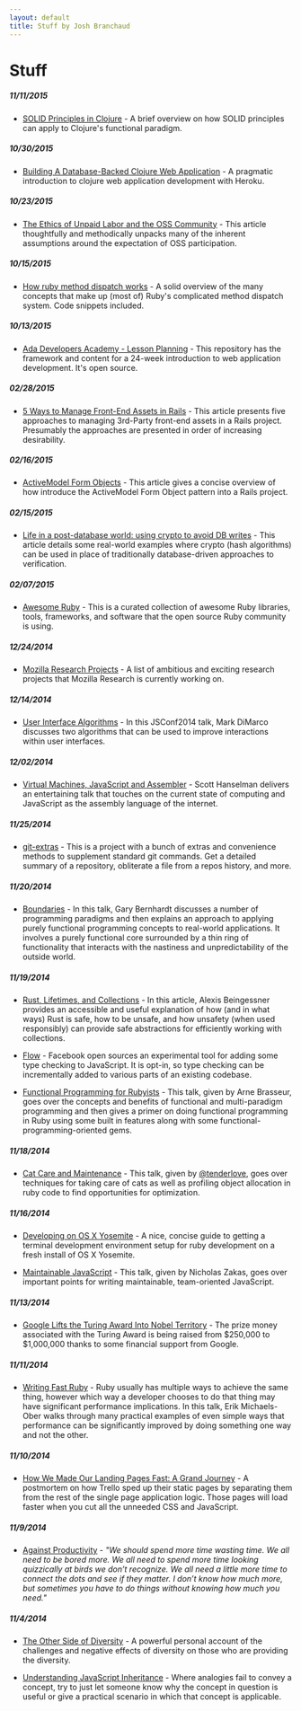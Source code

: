 ```yaml
---
layout: default
title: Stuff by Josh Branchaud
---
```


# Stuff

##### 11/11/2015

- [SOLID Principles in Clojure](http://www.lispcast.com/solid-principles-in-clojure)
  \- A brief overview on how SOLID principles can apply to Clojure's
  functional paradigm.

##### 10/30/2015

- [Building A Database-Backed Clojure Web Application](https://devcenter.heroku.com/articles/clojure-web-application)
  \- A pragmatic introduction to clojure web application development with
  Heroku.

##### 10/23/2015

- [The Ethics of Unpaid Labor and the OSS Community](http://www.ashedryden.com/blog/the-ethics-of-unpaid-labor-and-the-oss-community)
  \- This article thoughtfully and methodically unpacks many of the inherent
  assumptions around the expectation of OSS participation.

##### 10/15/2015

- [How ruby method dispatch works](https://blog.jcoglan.com/2013/05/08/how-ruby-method-dispatch-works/)
  \- A solid overview of the many concepts that make up (most of) Ruby's
  complicated method dispatch system. Code snippets included.

##### 10/13/2015

- [Ada Developers Academy - Lesson Planning](https://github.com/Ada-Developers-Academy/LessonPlanning)
  \- This repository has the framework and content for a 24-week
  introduction to web application development. It's open source.

##### 02/28/2015

- [5 Ways to Manage Front-End Assets in Rails](http://www.codefellows.org/blog/5-ways-to-manage-front-end-assets-in-rails)
  \- This article presents five approaches to managing 3rd-Party front-end
  assets in a Rails project. Presumably the approaches are presented in
  order of increasing desirability.

##### 02/16/2015

- [ActiveModel Form Objects](http://robots.thoughtbot.com/activemodel-form-objects)
  \- This article gives a concise overview of how introduce the ActiveModel
  Form Object pattern into a Rails project.

##### 02/15/2015

- [Life in a post-database world: using crypto to avoid DB writes](https://neosmart.net/blog/2015/using-hmac-signatures-to-avoid-database-writes/)
  \- This article details some real-world examples where crypto (hash
  algorithms) can be used in place of traditionally database-driven
  approaches to verification.

##### 02/07/2015

- [Awesome Ruby](https://github.com/markets/awesome-ruby)
  \- This is a curated collection of awesome Ruby libraries, tools,
  frameworks, and software that the open source Ruby community is using.

##### 12/24/2014

- [Mozilla Research Projects](https://www.mozilla.org/en-US/research/projects/)
  \- A list of ambitious and exciting research projects that Mozilla
  Research is currently working on.

##### 12/14/2014

- [User Interface Algorithms](https://www.youtube.com/watch?v=90NsjKvz9Ns)
  \- In this JSConf2014 talk, Mark DiMarco discusses two algorithms that
  can be used to improve interactions within user interfaces.

##### 12/02/2014

- [Virtual Machines, JavaScript and Assembler](https://www.youtube.com/watch?v=UzyoT4DziQ4)
  \- Scott Hanselman delivers an entertaining talk that touches on the
  current state of computing and JavaScript as the assembly language of the
  internet.

##### 11/25/2014

- [git-extras](https://github.com/tj/git-extras)
  \- This is a project with a bunch of extras and convenience methods to
  supplement standard git commands. Get a detailed summary of a repository,
  obliterate a file from a repos history, and more.

##### 11/20/2014

- [Boundaries](https://www.youtube.com/watch?v=yTkzNHF6rMs)
  \- In this talk, Gary Bernhardt discusses a number of programming
  paradigms and then explains an approach to applying purely functional
  programming concepts to real-world applications. It involves a purely
  functional core surrounded by a thin ring of functionality that interacts
  with the nastiness and unpredictability of the outside world.

##### 11/19/2014

- [Rust, Lifetimes, and Collections](http://cglab.ca/~abeinges/blah/rust-lifetimes-and-collections/)
  \- In this article, Alexis Beingessner provides an accessible and useful
  explanation of how (and in what ways) Rust is safe, how to be unsafe, and
  how unsafety (when used responsibly) can provide safe abstractions for
  efficiently working with collections.

- [Flow](http://flowtype.org/)
  \- Facebook open sources an experimental tool for adding some type
  checking to JavaScript. It is opt-in, so type checking can be
  incrementally added to various parts of an existing codebase.

- [Functional Programming for Rubyists](https://www.youtube.com/watch?v=JcFmnF3BDIM)
  \- This talk, given by Arne Brasseur, goes over the concepts and benefits of
  functional and multi-paradigm programming and then gives a primer on doing
  functional programming in Ruby using some built in features along with some
  functional-programming-oriented gems.

##### 11/18/2014

- [Cat Care and Maintenance](https://www.youtube.com/watch?v=-D15q-_hdzs&feature=youtu.be&t=21m48s)
  \- This talk, given by [@tenderlove](https://twitter.com/tenderlove),
  goes over techniques for taking
  care of cats as well as profiling object allocation in ruby code to find
  opportunities for optimization.

##### 11/16/2014

- [Developing on OS X
Yosemite](http://fredkelly.net/articles/2014/10/19/developing_on_yosemite.html)
  \- A nice, concise guide to getting a terminal development environment
  setup for ruby development on a fresh install of OS X Yosemite.

- [Maintainable JavaScript](https://www.youtube.com/watch?v=c-kav7Tf834)
  \- This talk, given by Nicholas Zakas, goes over important points for
  writing maintainable, team-oriented JavaScript.

##### 11/13/2014

- [Google Lifts the Turing Award Into Nobel Territory](http://bits.blogs.nytimes.com/2014/11/13/google-lifts-the-turing-award-into-nobel-territory/?ref=technology&_r=0)
  \- The prize money associated with the Turing Award is being raised from
  $250,000 to $1,000,000 thanks to some financial support from Google.

##### 11/11/2014

- [Writing Fast Ruby](https://www.youtube.com/watch?v=fGFM_UrSp70)
  \- Ruby usually has multiple ways to achieve the same thing, however which
  way a developer chooses to do that thing may have significant performance
  implications. In this talk, Erik Michaels-Ober walks through many
  practical examples of even simple ways that performance can be
  significantly improved by doing something one way and not the other.

##### 11/10/2014

- [How We Made Our Landing Pages Fast: A Grand Journey](http://blog.trello.com/how-we-made-our-new-landing-pages-fast-a-grand-journey/?utm_source=facebook&utm_medium=post_111014&utm_campaign=landingpages)
  \- A postmortem on how Trello sped up their static pages by separating
  them from the rest of the single page application logic. Those pages will
  load faster when you cut all the unneeded CSS and JavaScript.

##### 11/9/2014

- [Against Productivity](https://medium.com/message/against-productivity-b19f56b67da6)
  \- *"We should spend more time wasting time. We all need to be bored more.
  We all need to spend more time looking quizzically at birds we don’t
  recognize. We all need a little more time to connect the dots and see if
  they matter. I don’t know how much more, but sometimes you have to do
  things without knowing how much you need."*

##### 11/4/2014

- [The Other Side of Diversity](https://medium.com/@ericajoy/the-other-side-of-diversity-1bb3de2f053e)
  \- A powerful personal account of the challenges and negative effects of
  diversity on those who are providing the diversity.

- [Understanding JavaScript Inheritance](https://alexsexton.com/blog/2013/04/understanding-javascript-inheritance/)
  \- Where analogies fail to convey a concept, try to just let someone know
  why the concept in question is useful or give a practical scenario in
  which that concept is applicable.
